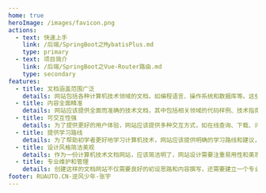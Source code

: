 ```yaml
---
home: true
heroImage: /images/favicon.png
actions:
  - text: 快速上手
    link: /后端/SpringBoot之MybatisPlus.md
    type: primary
  - text: 项目简介
    link: /后端/SpringBoot之Vue-Router路由.md
    type: secondary
features:
  - title: 文档涵盖范围广泛
    details: 网站包括各种计算机技术领域的文档，如编程语言、操作系统和数据库等。这些文档不仅应该面向初学者，同时也要涵盖高级主题，以供技术专家和研究者参考。
  - title: 内容全面精准
    details: 网站应该提供全面而准确的技术文档，其中包括相关领域的代码样例、技术指南、教程和实例等。这些文档应该更新及时，以保证内容的准确性和新颖性。
  - title: 可交互性强
    details: 为了提供更好的用户体验，网站应该提供多种交互方式，如在线查询、下载、评论和互动社区等。以适应不同用户的需求。
  - title: 提供学习路线
    details: 为了帮助初学者更好地学习计算机技术，网站应该提供明确的学习路线和建议，包括学习时间、步骤和目标等。
  - title: 设计风格简洁美观
    details: 作为一份计算机技术文档网站，应该简洁明了，网站设计需要注重易用性和美观感，提供不同的主题，以适应不同的用户口味。
  - title: 专业维护和管理
    details: 创建这样的文档网站不仅需要良好的初设思路和内容撰写，还需要建立一个专业的管理团队来保证网站的长期顺畅运行、及时更新和不断扩展。
footer: RUAUTO.CN-逆风少年-张宇
---
```

